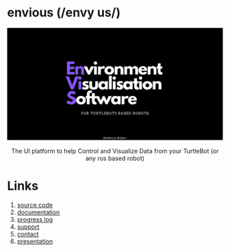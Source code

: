 # envious (/envy us/)

<div align=center>

![envious banner](./public/banner.png)

The UI platform to help Control and Visualize Data from your TurtleBot (or any ros based robot)

</div>



# Links
1. [source code](https://github.com/lucidmach/envious)
2. [documentation](https://lucidmach.notion.site/Documentation-e2b6b57269374ffc91839d174ffeafc9)
3. [progress log](https://lucidmach.notion.site/Environment-Visualisation-Software-for-TurtleBot3-based-Robots-6062216d246843988fec1abf3205e6b4)
4. [support](https://www.buymeacoffee.com/lucidmach/)
5. [contact](https://lucidmach.tech/)
6. [presentation](https://www.canva.com/design/DAFYFxzxXho/K2Dayd5E3UdOAcrEu-671Q/view?utm_content=DAFYFxzxXho&utm_campaign=designshare&utm_medium=link2&utm_source=sharebutton)